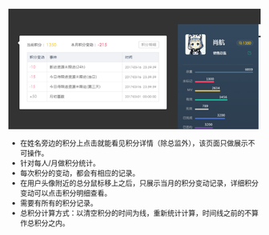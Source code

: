 ![](/assets/扣分.png)

- 在姓名旁边的积分上点击就能看见积分详情（除总监外），该页面只做展示不可操作。
- 针对每人/月做积分统计。
- 每次积分的变动，都会有相应的记录。
- 在用户头像附近的总分鼠标移上之后，只展示当月的积分变动记录，详细积分变动可以点击积分明细查看。
- 需要有所有的积分记录。
- 总积分计算方式：以清空积分的时间为线，重新统计计算，时间线之前的不算作总积分之内。